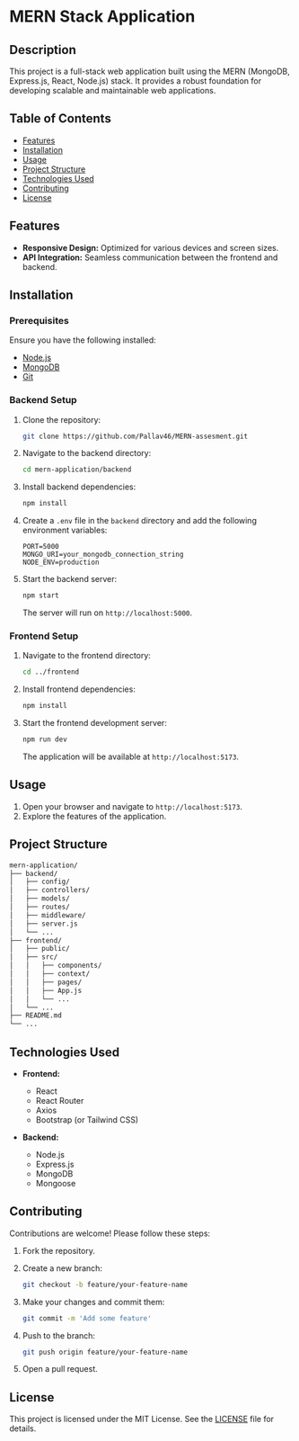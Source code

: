 # MERN Stack Application

## Description

This project is a full-stack web application built using the MERN (MongoDB, Express.js, React, Node.js) stack. It provides a robust foundation for developing scalable and maintainable web applications.

## Table of Contents

- [Features](#features)
- [Installation](#installation)
- [Usage](#usage)
- [Project Structure](#project-structure)
- [Technologies Used](#technologies-used)
- [Contributing](#contributing)
- [License](#license)

## Features

- **Responsive Design:** Optimized for various devices and screen sizes.
- **API Integration:** Seamless communication between the frontend and backend.

## Installation

### Prerequisites

Ensure you have the following installed:

- [Node.js](https://nodejs.org/)
- [MongoDB](https://www.mongodb.com/)
- [Git](https://git-scm.com/)

### Backend Setup

1. Clone the repository:

   ```bash
   git clone https://github.com/Pallav46/MERN-assesment.git
   ```

2. Navigate to the backend directory:

   ```bash
   cd mern-application/backend
   ```

3. Install backend dependencies:

   ```bash
   npm install
   ```

4. Create a `.env` file in the `backend` directory and add the following environment variables:

   ```env
   PORT=5000
   MONGO_URI=your_mongodb_connection_string
   NODE_ENV=production
   ```

5. Start the backend server:

   ```bash
   npm start
   ```

   The server will run on `http://localhost:5000`.

### Frontend Setup

1. Navigate to the frontend directory:

   ```bash
   cd ../frontend
   ```

2. Install frontend dependencies:

   ```bash
   npm install
   ```

3. Start the frontend development server:

   ```bash
   npm run dev
   ```

   The application will be available at `http://localhost:5173`.

## Usage

1. Open your browser and navigate to `http://localhost:5173`.
3. Explore the features of the application.

## Project Structure

```bash
mern-application/
├── backend/
│   ├── config/
│   ├── controllers/
│   ├── models/
│   ├── routes/
│   ├── middleware/
│   ├── server.js
│   └── ...
├── frontend/
│   ├── public/
│   ├── src/
│   │   ├── components/
│   │   ├── context/
│   │   ├── pages/
│   │   ├── App.js
│   │   └── ...
│   └── ...
├── README.md
└── ...
```

## Technologies Used

- **Frontend:**
  - React
  - React Router
  - Axios
  - Bootstrap (or Tailwind CSS)

- **Backend:**
  - Node.js
  - Express.js
  - MongoDB
  - Mongoose

## Contributing

Contributions are welcome! Please follow these steps:

1. Fork the repository.
2. Create a new branch:

   ```bash
   git checkout -b feature/your-feature-name
   ```

3. Make your changes and commit them:

   ```bash
   git commit -m 'Add some feature'
   ```

4. Push to the branch:

   ```bash
   git push origin feature/your-feature-name
   ```

5. Open a pull request.

## License

This project is licensed under the MIT License. See the [LICENSE](LICENSE) file for details.
